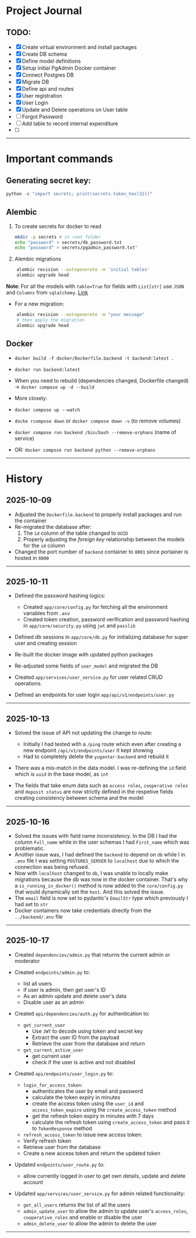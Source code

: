 # Project Journal

## TODO:

- [x] Create virtual environment and install packages
- [x] Create DB schema
- [x] Define model definitions
- [x] Setup initial PgAdmin Docker container
- [x] Connect Postgres DB
- [x] Migrate DB
- [x] Define api and routes
- [x] User registration
- [x] User Login
- [x] Update and Delete operations on User table
- [ ] Forgot Password
- [ ] Add table to record internal expenditure
- [ ]

---

# Important commands

## Generating secret key:

```python
python -c "import secrets; print(secrets.token_hex(32))"
```

## Alembic

1. To create secrets for docker to read

   ```bash
   mkdir -p secrets # in root folder
   echo "password" > secrets/db_password.txt
   echo "password" > secrets/pgadmin_password.txt"
   ```

2. Alembic migrations

```bash
    alembic revision --autogenerate -m 'initial tables'
    alembic upgrade head
```

**Note**: For all the models with `table=True` for fields with `List[str]` use `JSON` and `Columns` from `sqlalchemy`. [Link](https://stackoverflow.com/questions/79296853/sqlmodel-valueerror-class-list-has-no-matching-sqlalchemy-type)

- For a new migration:

```bash
    alembic revision --autogenerate -m "your message"
    # then apply the migration
    alembic upgrade head
```

## Docker

- `docker build -f docker/Dockerfile.backend -t backend:latest .`
- `docker run backend:latest`

- When you need to rebuild (dependencies changed, Dockerfile changed) -> `docker compose up -d --build`

- More closely:
- `docker compose up --watch`
- `docke rcompose down` or `docker compose down -v` (to remove volumes)
- `docker compose run backend /bin/bash --remove-orphans` (name of service)
- OR: `docker compose run backend python --remove-orphans`

---

# History

## 2025-10-09

- Adjusted the `Dockerfile.backend` to properly install packages and run the container
- Re-migrated the database after:
  1. The `id` column of the table changed to `UUID`
  2. Properly adjusting the _foreign key_ relationship between the models for the `id` column
- Changed the port number of `backend` container to `8001` since portainer is hosted in `8000`

---

## 2025-10-11

- Defined the password hashing logics:

  - Created `app/core/config.py` for fetching all the environment variables from `.env`
  - Created token creation, password verification and password hashing in `app/core/security.py` using `jwt` and `passlib`

- Defined db sessions in `app/core/db.py` for initializing database for super user and creating session

- Re-built the docker image with updated python packages

- Re-adjusted some fields of `user_model` and migrated the DB

- Created `app/services/user_service.py` for user related CRUD operations.

- Defined an endpoints for user login `app/api/v1/endpoints/user.py`

---

## 2025-10-13

- Solved the issue of API not updating the change to route:

  - Initially I had tested with a `/ping` route which even after creating a new endpoint `/api/v1/endpoints/user` it kept showing
  - Had to completely delete the `yugantar-backend` and rebuild it

- There was a mis-match in the data model. I was re-defining the `id` field which is `uuid` in the base model, as `int`

- The fields that take enum data such as `access roles`, `cooperative roles` and `deposit status` are now strictly defined in the respetive fields creating consistency between schema and the model

---

## 2025-10-16

- Solved the issues with field name inconsistency. In the DB I had the column `Full_name` while in the user schemas I had `First_name` which was problematic.
- Another issue was, I had defined the `backend` to depend on `db` while I in `.env` file I was setting `POSTGRES_SERVER` to `localhost` due to which the connection was being refused.
- Now with `localhost` changed to `db`, I was unable to locally make migrations because the db was now in the docker container. That's why a `is_running_in_docker()` method is now added to the `core/config.py` that would dynamically set the `host`. And this solved the issue.
- The `email` field is now set to pydantic's `EmailStr` type which previously I had set to `str`
- Docker containers now take credentials directly from the `../backend/.env` file

---

## 2025-10-17

- Created `dependencies/admin.py` that returns the current admin or moderator

- Created `endpoints/admin.py` to:

  - list all users
  - if user is admin, then get user's ID
  - As an admin update and delete user's data
  - Disable user as an admin

- Created `api/dependencies/auth.py` for authentication to:

  - `get_current_user`
    - Use `JWT` to decode using token and secret key
    - Extract the user ID from the payload
    - Retrieve the user from the database and return
  - `get_current_active_user`
    - get current user
    - check if the user is active and not disabled

- Created `api/endpoints/user_login.py` to:

  - `login_for_access_token`:
    - authenticates the user by email and password
    - calculate the token expiry in minutes
    - create the access token using the `user_id` and `access_token_expire` using the `create_access_token` method
    - get the refresh token expiry in minutes with 7 days
    - calculate the refresh token using `create_access_token` and pass it to `TokenResponse` method
  - `refresh_access_token` to issue new access token:
  - Verify refresh token
  - Retrieve user from the database
  - Create a new access token and return the updated token

- Updated `endpoints/user_route.py` to:

  - allow currently logged in user to get own details, update and delete account

- Updated `app/services/user_service.py` for admin related functionality:
  - `get_all_users` returns the list of all the users
  - `admin_update_user` to allow the admin to update user's `access_roles`, `cooperative_roles` and enable or disable the user
  - `admin_delete_user` to allow the admin to delete the user

---
